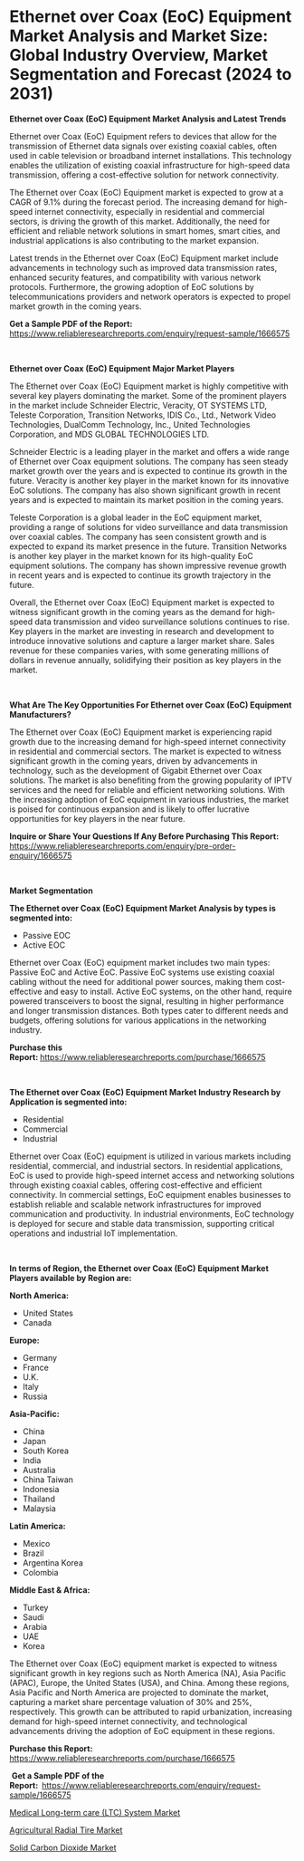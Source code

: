 <p><h1>Ethernet over Coax (EoC) Equipment Market Analysis and Market Size: Global Industry Overview, Market Segmentation and Forecast (2024 to 2031)</h1></p><p><strong>Ethernet over Coax (EoC) Equipment Market Analysis and Latest Trends</strong></p>
<p><p>Ethernet over Coax (EoC) Equipment refers to devices that allow for the transmission of Ethernet data signals over existing coaxial cables, often used in cable television or broadband internet installations. This technology enables the utilization of existing coaxial infrastructure for high-speed data transmission, offering a cost-effective solution for network connectivity.</p><p>The Ethernet over Coax (EoC) Equipment market is expected to grow at a CAGR of 9.1% during the forecast period. The increasing demand for high-speed internet connectivity, especially in residential and commercial sectors, is driving the growth of this market. Additionally, the need for efficient and reliable network solutions in smart homes, smart cities, and industrial applications is also contributing to the market expansion.</p><p>Latest trends in the Ethernet over Coax (EoC) Equipment market include advancements in technology such as improved data transmission rates, enhanced security features, and compatibility with various network protocols. Furthermore, the growing adoption of EoC solutions by telecommunications providers and network operators is expected to propel market growth in the coming years.</p></p>
<p><strong>Get a Sample PDF of the Report:&nbsp;</strong> <a href="https://www.reliableresearchreports.com/enquiry/request-sample/1666575">https://www.reliableresearchreports.com/enquiry/request-sample/1666575</a></p>
<p>&nbsp;</p>
<p><strong>Ethernet over Coax (EoC) Equipment Major Market Players</strong></p>
<p><p>The Ethernet over Coax (EoC) Equipment market is highly competitive with several key players dominating the market. Some of the prominent players in the market include Schneider Electric, Veracity, OT SYSTEMS LTD, Teleste Corporation, Transition Networks, IDIS Co., Ltd., Network Video Technologies, DualComm Technology, Inc., United Technologies Corporation, and MDS GLOBAL TECHNOLOGIES LTD.</p><p>Schneider Electric is a leading player in the market and offers a wide range of Ethernet over Coax equipment solutions. The company has seen steady market growth over the years and is expected to continue its growth in the future. Veracity is another key player in the market known for its innovative EoC solutions. The company has also shown significant growth in recent years and is expected to maintain its market position in the coming years.</p><p>Teleste Corporation is a global leader in the EoC equipment market, providing a range of solutions for video surveillance and data transmission over coaxial cables. The company has seen consistent growth and is expected to expand its market presence in the future. Transition Networks is another key player in the market known for its high-quality EoC equipment solutions. The company has shown impressive revenue growth in recent years and is expected to continue its growth trajectory in the future.</p><p>Overall, the Ethernet over Coax (EoC) Equipment market is expected to witness significant growth in the coming years as the demand for high-speed data transmission and video surveillance solutions continues to rise. Key players in the market are investing in research and development to introduce innovative solutions and capture a larger market share. Sales revenue for these companies varies, with some generating millions of dollars in revenue annually, solidifying their position as key players in the market.</p></p>
<p>&nbsp;</p>
<p><strong>What Are The Key Opportunities For Ethernet over Coax (EoC) Equipment Manufacturers?</strong></p>
<p><p>The Ethernet over Coax (EoC) Equipment market is experiencing rapid growth due to the increasing demand for high-speed internet connectivity in residential and commercial sectors. The market is expected to witness significant growth in the coming years, driven by advancements in technology, such as the development of Gigabit Ethernet over Coax solutions. The market is also benefiting from the growing popularity of IPTV services and the need for reliable and efficient networking solutions. With the increasing adoption of EoC equipment in various industries, the market is poised for continuous expansion and is likely to offer lucrative opportunities for key players in the near future.</p></p>
<p><strong>Inquire or Share Your Questions If Any Before Purchasing This Report:</strong> <a href="https://www.reliableresearchreports.com/enquiry/pre-order-enquiry/1666575">https://www.reliableresearchreports.com/enquiry/pre-order-enquiry/1666575</a></p>
<p>&nbsp;</p>
<p><strong>Market Segmentation</strong></p>
<p><strong>The Ethernet over Coax (EoC) Equipment Market Analysis by types is segmented into:</strong></p>
<p><ul><li>Passive EOC</li><li>Active EOC</li></ul></p>
<p><p>Ethernet over Coax (EoC) equipment market includes two main types: Passive EoC and Active EoC. Passive EoC systems use existing coaxial cabling without the need for additional power sources, making them cost-effective and easy to install. Active EoC systems, on the other hand, require powered transceivers to boost the signal, resulting in higher performance and longer transmission distances. Both types cater to different needs and budgets, offering solutions for various applications in the networking industry.</p></p>
<p><strong>Purchase this Report:&nbsp;</strong><a href="https://www.reliableresearchreports.com/purchase/1666575">https://www.reliableresearchreports.com/purchase/1666575</a></p>
<p>&nbsp;</p>
<p><strong>The Ethernet over Coax (EoC) Equipment Market Industry Research by Application is segmented into:</strong></p>
<p><ul><li>Residential</li><li>Commercial</li><li>Industrial</li></ul></p>
<p><p>Ethernet over Coax (EoC) equipment is utilized in various markets including residential, commercial, and industrial sectors. In residential applications, EoC is used to provide high-speed internet access and networking solutions through existing coaxial cables, offering cost-effective and efficient connectivity. In commercial settings, EoC equipment enables businesses to establish reliable and scalable network infrastructures for improved communication and productivity. In industrial environments, EoC technology is deployed for secure and stable data transmission, supporting critical operations and industrial IoT implementation.</p></p>
<p>&nbsp;</p>
<p><strong>In terms of Region, the Ethernet over Coax (EoC) Equipment Market Players available by Region are:</strong></p>
<p>
    <p> <strong> North America: </strong>
        <ul>
            <li>United States</li>
            <li>Canada</li>
        </ul>
        </p> 
    <p> <strong> Europe: </strong>
        <ul>
            <li>Germany</li>
            <li>France</li>
            <li>U.K.</li>
            <li>Italy</li>
            <li>Russia</li>
        </ul>
        </p> 
    <p> <strong> Asia-Pacific: </strong>
        <ul>
            <li>China</li>
            <li>Japan</li>
            <li>South Korea</li>
            <li>India</li>
            <li>Australia</li>
            <li>China Taiwan</li>
            <li>Indonesia</li>
            <li>Thailand</li>
            <li>Malaysia</li>
        </ul>
        </p> 
    <p> <strong> Latin America: </strong>
        <ul>
            <li>Mexico</li>
            <li>Brazil</li>
            <li>Argentina Korea</li>
            <li>Colombia</li>
        </ul>
        </p> 
    <p> <strong> Middle East & Africa: </strong>
        <ul>
            <li>Turkey</li>
            <li>Saudi</li>
            <li>Arabia</li>
            <li>UAE</li>
            <li>Korea</li>
        </ul>
    </p>
    </p>
<p><p>The Ethernet over Coax (EoC) equipment market is expected to witness significant growth in key regions such as North America (NA), Asia Pacific (APAC), Europe, the United States (USA), and China. Among these regions, Asia Pacific and North America are projected to dominate the market, capturing a market share percentage valuation of 30% and 25%, respectively. This growth can be attributed to rapid urbanization, increasing demand for high-speed internet connectivity, and technological advancements driving the adoption of EoC equipment in these regions.</p></p>
<p><strong>Purchase this Report: </strong><a href="https://www.reliableresearchreports.com/purchase/1666575">https://www.reliableresearchreports.com/purchase/1666575</a></p>
<p>&nbsp;<strong>Get a Sample PDF of the Report:&nbsp;&nbsp;</strong><a href="https://www.reliableresearchreports.com/enquiry/request-sample/1666575">https://www.reliableresearchreports.com/enquiry/request-sample/1666575</a></p>
<p><strong></strong></p>
<p><p><a href="https://www.linkedin.com/pulse/medical-long-term-care-ltc-system-market-research-report-forecasted-f8maf?trackingId=Lig%2FtVoT9ASYm0SfZHLYcA%3D%3D">Medical Long-term care (LTC) System Market</a></p><p><a href="https://www.linkedin.com/pulse/agricultural-radial-tire-market-size-global-industry-overview-xy0ae?trackingId=IwuKplvZsi%2FA1tWja%2FVAQw%3D%3D">Agricultural Radial Tire Market</a></p><p><a href="https://www.linkedin.com/pulse/solid-carbon-dioxide-market-size-focuses-dynamics-in-depth-xgcff?trackingId=QGbkjp4rdia0iqy%2BC2dWCw%3D%3D">Solid Carbon Dioxide Market</a></p></p>